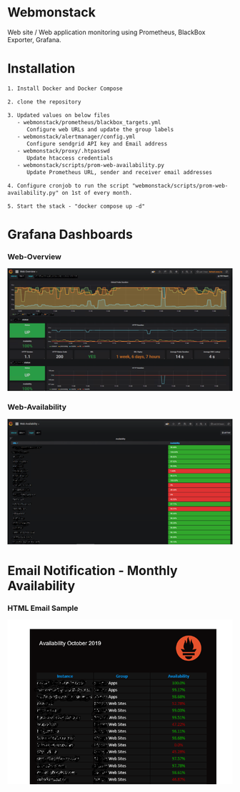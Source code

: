 # Webmonstack
Web site / Web application monitoring using Prometheus, BlackBox Exporter, Grafana.


# Installation
```
1. Install Docker and Docker Compose 
```
```
2. clone the repository
```
```
3. Updated values on below files
   - webmonstack/prometheus/blackbox_targets.yml 
      Configure web URLs and update the group labels
   - webmonstack/alertmanager/config.yml 
      Configure sendgrid API key and Email address
   - webmonstack/proxy/.htpasswd
      Update htaccess credentials
   - webmonstack/scripts/prom-web-availability.py
      Update Prometheus URL, sender and receiver email addresses
```
```
4. Configure cronjob to run the script "webmonstack/scripts/prom-web-availability.py" on 1st of every month.
```
```
5. Start the stack - "docker compose up -d"
```
# Grafana Dashboards
### Web-Overview
![Overview](https://github.com/iquzart/webmonstack/blob/master/images/web-overview.png)
### Web-Availability
![Availablibilty](https://github.com/iquzart/webmonstack/blob/master/images/web-Availability.png)

# Email Notification - Monthly Availability
### HTML Email Sample
![EmailReport](https://github.com/iquzart/webmonstack/blob/master/images/Email%20Report%20-%20Availability.PNG)

